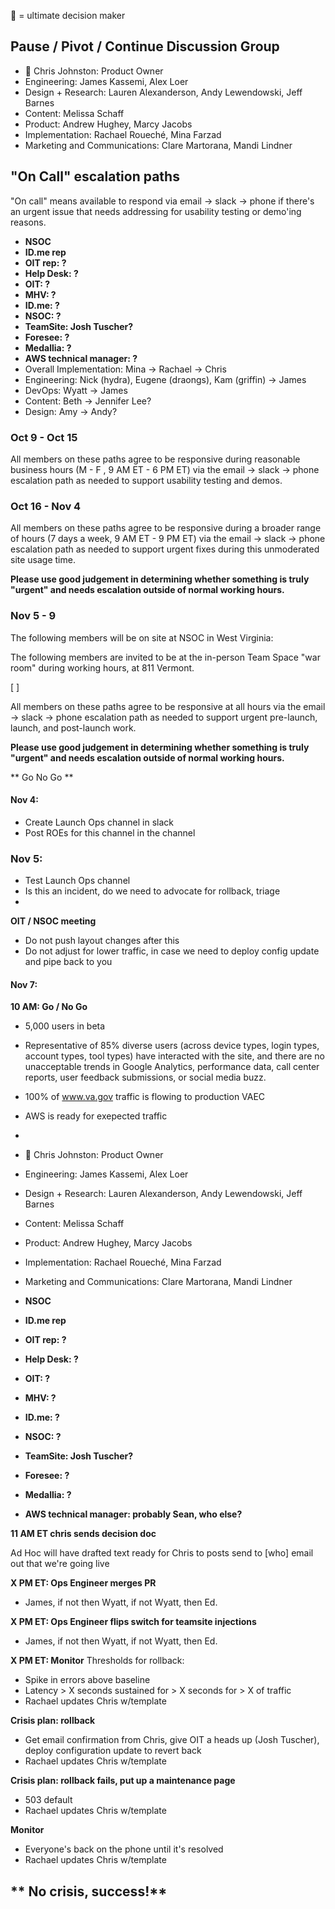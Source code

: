 👑 = ultimate decision maker

## Pause / Pivot / Continue Discussion Group

- 👑 Chris Johnston: Product Owner
- Engineering: James Kassemi, Alex Loer
- Design + Research: Lauren Alexanderson, Andy Lewendowski, Jeff Barnes
- Content: Melissa Schaff
- Product: Andrew Hughey, Marcy Jacobs
- Implementation: Rachael Roueché, Mina Farzad
- Marketing and Communications: Clare Martorana, Mandi Lindner

## "On Call" escalation paths

"On call" means available to respond via email -> slack -> phone if there's an urgent issue that needs addressing for usability testing or demo'ing reasons.

- **NSOC**
- **ID.me rep**
- **OIT rep: ?**
- **Help Desk: ?**
- **OIT: ?**
- **MHV: ?**
- **ID.me: ?**
- **NSOC: ?**
- **TeamSite: Josh Tuscher?**
- **Foresee: ?**
- **Medallia: ?**
- **AWS technical manager: ?**
- Overall Implementation: Mina -> Rachael -> Chris
- Engineering: Nick (hydra), Eugene (draongs), Kam (griffin) -> James
- DevOps: Wyatt -> James
- Content: Beth -> Jennifer Lee?
- Design: Amy -> Andy?

### Oct 9 - Oct 15

All members on these paths agree to be responsive during reasonable business hours (M - F , 9 AM ET - 6 PM ET) via the email -> slack -> phone escalation path as needed to support usability testing and demos.

### Oct 16 - Nov 4

All members on these paths agree to be responsive during a broader range of hours (7 days a week, 9 AM ET - 9 PM ET) via the email -> slack -> phone escalation path as needed to support urgent fixes during this unmoderated site usage time.

**Please use good judgement in determining whether something is truly "urgent" and needs escalation outside of normal working hours.**

### Nov 5 - 9

The following members will be on site at NSOC in West Virginia:


The following members are invited to be at the in-person Team Space "war room" during working hours, at 811 Vermont.

[ ] 

All members on these paths agree to be responsive at all hours via the email -> slack -> phone escalation path as needed to support urgent pre-launch, launch, and post-launch work.

**Please use good judgement in determining whether something is truly "urgent" and needs escalation outside of normal working hours.**

** Go No Go **

#### Nov 4:
- Create Launch Ops channel in slack
- Post ROEs for this channel in the channel

### Nov 5:
- Test Launch Ops channel
- Is this an incident, do we need to advocate for rollback, triage
- 

**OIT / NSOC meeting**
- Do not push layout changes after this
- Do not adjust for lower traffic, in case we need to deploy config update and pipe back to you


#### Nov 7:

**10 AM: Go / No Go**
- 5,000 users in beta
- Representative of 85% diverse users (across device types, login types, account types, tool types) have interacted with the site, and there are no unacceptable trends in Google Analytics, performance data, call center reports, user feedback submissions, or social media buzz.
- 100% of www.va.gov traffic is flowing to production VAEC
- AWS is ready for exepected traffic
- 


- 👑 Chris Johnston: Product Owner
- Engineering: James Kassemi, Alex Loer
- Design + Research: Lauren Alexanderson, Andy Lewendowski, Jeff Barnes
- Content: Melissa Schaff
- Product: Andrew Hughey, Marcy Jacobs
- Implementation: Rachael Roueché, Mina Farzad
- Marketing and Communications: Clare Martorana, Mandi Lindner
- **NSOC**
- **ID.me rep**
- **OIT rep: ?**
- **Help Desk: ?**
- **OIT: ?**
- **MHV: ?**
- **ID.me: ?**
- **NSOC: ?**
- **TeamSite: Josh Tuscher?**
- **Foresee: ?**
- **Medallia: ?**
- **AWS technical manager: probably Sean, who else?**

**11 AM ET chris sends decision doc**

Ad Hoc will have drafted text ready for Chris to posts send to [who] email out that we're going live

**X PM ET: Ops Engineer merges PR**
- James, if not then Wyatt, if not Wyatt, then Ed.

**X PM ET: Ops Engineer flips switch for teamsite injections**
- James, if not then Wyatt, if not Wyatt, then Ed.

**X PM ET: Monitor**
Thresholds for rollback: 
- Spike in errors above baseline
- Latency > X seconds sustained for > X seconds for > X of traffic
- Rachael updates Chris w/template

**Crisis plan: rollback**
- Get email confirmation from Chris, give OIT a heads up (Josh Tuscher), deploy configuration update to revert back
- Rachael updates Chris w/template

**Crisis plan: rollback fails, put up a maintenance page**
- 503 default
- Rachael updates Chris w/template

**Monitor**
- Everyone's back on the phone until it's resolved
- Rachael updates Chris w/template

** No crisis, success!**
- 
